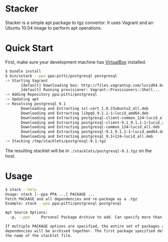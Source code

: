 Stacker
=======

Stacker is a simple apt package to tgz convertor. It uses Vagrant and an Ubuntu 
10.04 image to perform apt operations.

Quick Start
===========

First, make sure your development machine has 
[VirtualBox](http://www.virtualbox.org) installed.

```bash
$ bundle install
$ bin/vstack --ppa ppa:pitti/postgresql postgresql
-> Starting Vagrant
       [default] Downloading box: http://files.vagrantup.com/lucid64.box
       [default] Running provisioner: Vagrant::Provisioners::Shell...
-> Adding Repository ppa:pitti/postgresql
-> Updating apt
-> Resolving postgresql 9.1
       Downloading and Extracting ssl-cert_1.0.23ubuntu2_all.deb
       Downloading and Extracting libpq5_9.1.1-1~lucid_amd64.deb
       Downloading and Extracting postgresql-client-common_124~lucid_all.deb
       Downloading and Extracting postgresql-client-9.1_9.1.1-1~lucid_amd64.deb
       Downloading and Extracting postgresql-common_124~lucid_all.deb
       Downloading and Extracting postgresql-9.1_9.1.1-1~lucid_amd64.deb
       Downloading and Extracting postgresql_9.1+124~lucid_all.deb
-> Stacking /tmp/stacklets/postgresql-9.1.tgz
```

The resulting stacklet will be in `./stacklets/postgresql-9.1.tgz` on the host.

Usage
=====

```bash
$ stack --help
Usage: stack [--ppa PPA ...] PACKAGE ...
Fetch PACKAGE and all dependencies and re-package as a .tgz
Example: stack --ppa ppa:pitti/postgresql postgresql

Apt Source Options:
  -p, --ppa     Personal Package Archive to add. Can specify more than one.

If multiple PACKAGE options are specified, the entire set of packages and
dependencies will be archived together. The first package specified determines
the name of the stacklet file.
```

